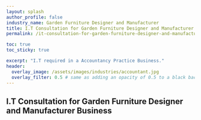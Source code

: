 ```yaml
---
layout: splash 
author_profile: false 
industry_name: Garden Furniture Designer and Manufacturer
title: I.T Consultation for Garden Furniture Designer and Manufacturer Business
permalink: /it-consultation-for-garden-furniture-designer-and-manufacturer-business

toc: true
toc_sticky: true

excerpt: "I.T required in a Accountancy Practice Business."
header:
  overlay_image: /assets/images/industries/accountant.jpg
  overlay_filter: 0.5 # same as adding an opacity of 0.5 to a black background
---
```


## I.T Consultation for Garden Furniture Designer and Manufacturer Business